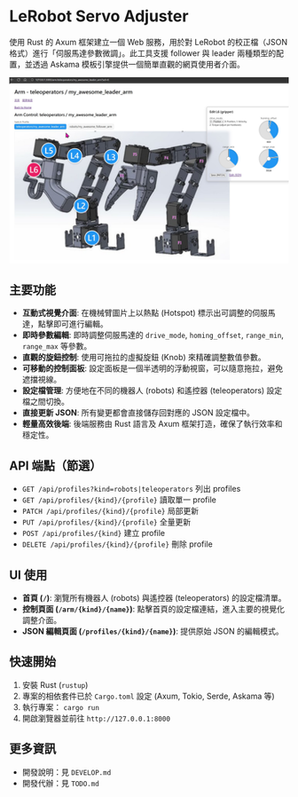 # LeRobot Servo Adjuster

使用 Rust 的 Axum 框架建立一個 Web 服務，用於對 LeRobot 的校正檔（JSON 格式）進行「伺服馬達參數微調」。此工具支援 follower 與 leader 兩種類型的配置，並透過 Askama 模板引擎提供一個簡單直觀的網頁使用者介面。

![LeRobot Arm UI](./lerobot-servo-adjust.jpg)

## 主要功能

- **互動式視覺介面**: 在機械臂圖片上以熱點 (Hotspot) 標示出可調整的伺服馬達，點擊即可進行編輯。
- **即時參數編輯**: 即時調整伺服馬達的 `drive_mode`, `homing_offset`, `range_min`, `range_max` 等參數。
- **直觀的旋鈕控制**: 使用可拖拉的虛擬旋鈕 (Knob) 來精確調整數值參數。
- **可移動的控制面板**: 設定面板是一個半透明的浮動視窗，可以隨意拖拉，避免遮擋視線。
- **設定檔管理**: 方便地在不同的機器人 (robots) 和遙控器 (teleoperators) 設定檔之間切換。
- **直接更新 JSON**: 所有變更都會直接儲存回對應的 JSON 設定檔中。
- **輕量高效後端**: 後端服務由 Rust 語言及 Axum 框架打造，確保了執行效率和穩定性。

## API 端點（節選）
- `GET /api/profiles?kind=robots|teleoperators` 列出 profiles
- `GET /api/profiles/{kind}/{profile}` 讀取單一 profile
- `PATCH /api/profiles/{kind}/{profile}` 局部更新
- `PUT /api/profiles/{kind}/{profile}` 全量更新
- `POST /api/profiles/{kind}` 建立 profile
- `DELETE /api/profiles/{kind}/{profile}` 刪除 profile

## UI 使用
- **首頁 (`/`)**: 瀏覽所有機器人 (robots) 與遙控器 (teleoperators) 的設定檔清單。
- **控制頁面 (`/arm/{kind}/{name}`)**: 點擊首頁的設定檔連結，進入主要的視覺化調整介面。
- **JSON 編輯頁面 (`/profiles/{kind}/{name}`)**: 提供原始 JSON 的編輯模式。

## 快速開始

1.  安裝 Rust (`rustup`)
2.  專案的相依套件已於 `Cargo.toml` 設定 (Axum, Tokio, Serde, Askama 等)
3.  執行專案： `cargo run`
4.  開啟瀏覽器並前往 `http://127.0.0.1:8000`

## 更多資訊
- 開發說明：見 `DEVELOP.md`
- 開發代辦：見 `TODO.md`
